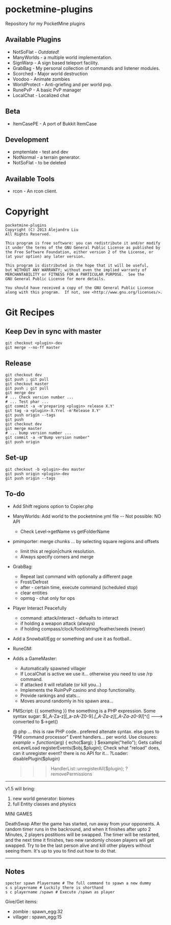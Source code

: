 pocketmine-plugins
==================

Repository for my PocketMine plugins

## Available Plugins

* NotSoFlat - *Outdated*!
* ManyWorlds - a multiple world implementation.
* SignWarp - A sign based teleport facility.
* GrabBag - My personal collection of commands and listener modules.
* Scorched - Major world destruction
* Voodoo - Animate zombies
* WorldProtect - Anti-griefing and per world pvp.
* RunePvP - A basic PvP manager
* LocalChat - Localized chat

## Beta

* ItemCasePE - A port of Bukkit ItemCase

## Development

* pmptemlate - test and dev
* NotNormal - a terrain generator.
* NotSoFlat - to be deleted

## Available Tools

* rcon - An rcon client.

Copyright
=========

    pocketmine-plugins
    Copyright (C) 2013 Alejandro Liu  
    All Rights Reserved.

    This program is free software: you can redistribute it and/or modify
    it under the terms of the GNU General Public License as published by
    the Free Software Foundation, either version 2 of the License, or
    (at your option) any later version.

    This program is distributed in the hope that it will be useful,
    but WITHOUT ANY WARRANTY; without even the implied warranty of
    MERCHANTABILITY or FITNESS FOR A PARTICULAR PURPOSE.  See the
    GNU General Public License for more details.

    You should have received a copy of the GNU General Public License
    along with this program.  If not, see <http://www.gnu.org/licenses/>.

Git Recipes
===========

## Keep Dev in sync with master

    git checkout <plugin>-dev
    git merge --no-ff master

## Release

    git checkout dev
    git push ; git pull
    git checkout master
    git push ; git pull
    git merge dev
    # ... Check version number ...
    # ... Test phar ...
    git commit -a -m'preparing <plugin> release X.Y'
    git tag -a <plugin>-X.Yrel -m'Release X.Y'
    git push origin --tags
    git push
    git checkout dev
    git merge master
    # ... bump version number ...
    git commit -a -m"Bump version number"
    git push origin

## Set-up

    git checkout -b <plugin>-dev master
    git push origin <plugin>-dev
    git push origin --tags

To-do
-----

* Add Shift regions option to Copier.php
* ManyWorlds: Add world to the pocketmine.yml file -- Not possible: NO
  API
  * Check Level->getName vs getFolderName
* pmimporter: merge chunks ... by selecting square regions and offsets
  - limit this at region|chunk resolution.
  - Always specify corners and merge
* GrabBag:
  * Repeat last command with optionally a different page
  * Frost/Defrost
  * after - certain time, execute command (scheduled stop)
  * clear entities
  * opmsg - chat only for ops
* Player Interact Peacefully
  - command: attack/interact - defualts to interact
  - if holding a weapon attack (always)
  - if holding compass/clock/food/string/feather/seeds (never)
* Add a Snowball/Egg or something and use it as football..
* RuneGM:
* Adds a GameMaster:
  * Automatically spawned villager
  * If LocalChat is active we use it... otherwise you need to use /rp
    command.
  * If attacked it will retaliate (or kill you...)
  * Implements the RuinPvP casino and shop functionality.
  * Provide rankings and stats...
  * Moves around randomly in his spawn area...






* PMScript:
  {{ something }} the something is a PHP expression.
  Some syntax sugar:
	$[_A-Za-z][_a-zA-Z0-9]*.[_A-Za-z][_A-Za-z0-9]*[^(] ---> converted
  to  $<something>->get<something>()

  @ php ... this is raw PHP code.. prefered altenate syntax.
  else goes to "PM command processor"
  Event handlers... per world.
  Use closures:
      $example = function ($arg) {
        echo($arg);
      }
      $example("hello");
  Gets called onLevelLoad
  registerEvents($obj,$plugin);
  Check what "reload" does, can it unregister event? there is no API
  for it...
	?Loader: disablePlugin($plugin)
	>>>HandlerList::unregisterAll($plugin);
	?removePermissions

* * *


v1.5 will bring:

1. new world generator: biomes
2. full Entity classes and physics

MINI GAMES

DeathSwap
After the game has started, run away from your opponents.
A random timer runs in the backround, and when it finishes after upto 2 Minutes, 2 players postitions will be swapped. The timer will be restarted, and the next time it finishes, two new randomly chosen players will get swapped. Try to be the last person alive and kill other players without seeing them. It's up to you to find out how to do that.

* * *

## Notes

	specter spawn Playername # The full command to spawn a new dummy
	s s playername # Luckily there is shorthand
	s c playername /spawn # Execute /spawn as player

Give/Get items:

* zombie : spawn_egg:32
* villager : spawn_egg:15
